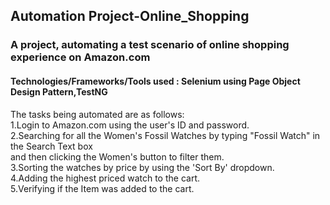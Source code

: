 ## Automation Project-Online_Shopping

### A project, automating a test scenario of online shopping experience on Amazon.com

#### Technologies/Frameworks/Tools used : Selenium using Page Object Design Pattern,TestNG

The tasks being automated are as follows:  
1.Login to Amazon.com using the user's ID and password.  
2.Searching for all the Women's Fossil Watches by typing "Fossil Watch" in the Search Text box  
 and then clicking the Women's button to filter them.  
3.Sorting the watches by price by using the 'Sort By' dropdown.  
4.Adding the highest priced watch to the cart.  
5.Verifying if the Item was added to the cart.  


